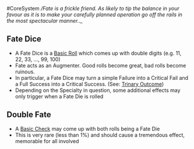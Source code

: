 #CoreSystem 
*/Fate is a frickle friend. As likely to tip the balance in your favour as it is to make your carefully planned operation go off the rails in the most spectacular manner.._*

## Fate Dice
* A Fate Dice is a [Basic Roll](</CoreSystem/Basic Roll.md>) which comes up with double digits (e.g. 11, 22, 33, ..., 99, 100)
* Fate acts as an Augmenter. Good rolls become great, bad rolls become ruinous.
* In particular, a Fate Dice may turn a simple Failure into a Critical Fail and a Full Success into a Critical Success. (See: [Trinary Outcome](/CoreSystem/Trinary%20Outcome.md))
* Depending on the Specialty in question, some additional effects may only trigger when a Fate Die is rolled

## Double Fate
* A [Basic Check](/CoreSystem/Basic%20Check.md) may come up with both rolls being a Fate Die
* This is very rare (less than 1%) and should cause a tremendous effect, memorable for all involved 